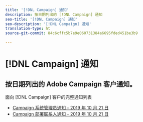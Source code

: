 ```yaml
---
title: '[!DNL Campaign] 通知'
description: 按日期列出的 [!DNL Campaign] 通知
seo-title: '[!DNL Campaign] 通知'
seo-description: '[!DNL Campaign] 通知'
translation-type: ht
source-git-commit: 84c6cffc5b7e9e060731384a6695fded451be3b9

---
```



# [!DNL Campaign] 通知

## 按日期列出的 Adobe Campaign 客户通知。

面向 [!DNL Campaign] 客户的完整通知列表

* [Campaign 系统管理员通知 - 2019 年 10 月 21 日](campaign-admin.md)
* [Campaign 部署联系人通知 - 2019 年 10 月 21 日](campaign-deploy.md)
